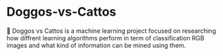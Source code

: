 # Doggos-vs-Cattos
🐾 Doggos vs Cattos is a machine learning project focused on researching how diffrent learning algorithms perform in term of classification RGB images and what kind of information can be mined using them. 
